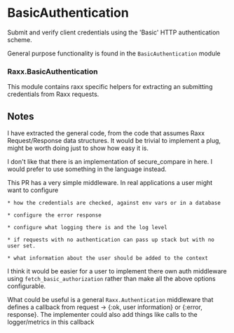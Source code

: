 # BasicAuthentication

Submit and verify client credentials using the 'Basic' HTTP authentication scheme.

General purpose functionality is found in the `BasicAuthentication` module

### Raxx.BasicAuthentication

This module contains raxx specific helpers for extracting an submitting credentials from Raxx requests.


## Notes

I have extracted the general code, from the code that assumes Raxx Request/Response data structures. It would be trivial to implement a plug, might be worth doing just to show how easy it is.

I don't like that there is an implementation of secure_compare in here. I would prefer to use something in the language instead.

This PR has a very simple middleware. In real applications a user might want to configure

    * how the credentials are checked, against env vars or in a database

    * configure the error response

    * configure what logging there is and the log level

    * if requests with no authentication can pass up stack but with no user set.

    * what information about the user should be added to the context


I think it would be easier for a user to implement there own auth middleware using `fetch_basic_authorization` rather than make all the above options configurable.

What could be useful is a general `Raxx.Authentication` middleware that defines a callback from request -> {:ok, user information} or {:error, response}. The implementer could also add things like calls to the logger/metrics in this callback

